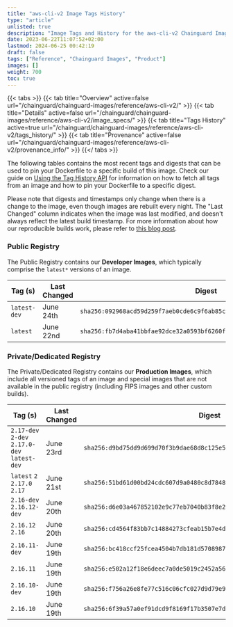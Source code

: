 ```yaml
---
title: "aws-cli-v2 Image Tags History"
type: "article"
unlisted: true
description: "Image Tags and History for the aws-cli-v2 Chainguard Image"
date: 2023-06-22T11:07:52+02:00
lastmod: 2024-06-25 00:42:19
draft: false
tags: ["Reference", "Chainguard Images", "Product"]
images: []
weight: 700
toc: true
---
```


{{< tabs >}}
{{< tab title="Overview" active=false url="/chainguard/chainguard-images/reference/aws-cli-v2/" >}}
{{< tab title="Details" active=false url="/chainguard/chainguard-images/reference/aws-cli-v2/image_specs/" >}}
{{< tab title="Tags History" active=true url="/chainguard/chainguard-images/reference/aws-cli-v2/tags_history/" >}}
{{< tab title="Provenance" active=false url="/chainguard/chainguard-images/reference/aws-cli-v2/provenance_info/" >}}
{{</ tabs >}}

The following tables contains the most recent tags and digests that can be used to pin your Dockerfile to a specific build of this image. Check our guide on [Using the Tag History API](/chainguard/chainguard-images/using-the-tag-history-api/) for information on how to fetch all tags from an image and how to pin your Dockerfile to a specific digest.

Please note that digests and timestamps only change when there is a change to the image, even though images are rebuilt every night. The "Last Changed" column indicates when the image was last modified, and doesn't always reflect the latest build timestamp. For more information about how our reproducible builds work, please refer to [this blog post](https://www.chainguard.dev/unchained/reproducing-chainguards-reproducible-image-builds).

### Public Registry
The Public Registry contains our **Developer Images**, which typically comprise the `latest*` versions of an image.

| Tag (s)       | Last Changed | Digest                                                                    |
|---------------|--------------|---------------------------------------------------------------------------|
|  `latest-dev` | June 24th    | `sha256:092968acd59d259f7aeb0cde6c9f6ab85c038003cdd56312de72c05bb57de7ee` |
|  `latest`     | June 22nd    | `sha256:fb7d4aba41bbfae92dce32a0593bf6260ffd186e397187f5a4b503a255b4ce24` |


### Private/Dedicated Registry
The Private/Dedicated Registry contains our **Production Images**, which include all versioned tags of an image and special images that are not available in the public registry (including FIPS images and other custom builds).

| Tag (s)                                       | Last Changed | Digest                                                                    |
|-----------------------------------------------|--------------|---------------------------------------------------------------------------|
|  `2.17-dev` `2-dev` `2.17.0-dev` `latest-dev` | June 23rd    | `sha256:d9bd75dd9d699d70f3b9dae68d8c125e5348dc88d05ef7ba2e16be0161f0a17c` |
|  `latest` `2` `2.17.0` `2.17`                 | June 21st    | `sha256:51bd61d00bd24cdc607d9a0480c8d78485f50b867aaa600370b53fbfb9bb695f` |
|  `2.16-dev` `2.16.12-dev`                     | June 20th    | `sha256:d6e03a467852102e9c77eb7040b83f8e22adb61037713085489e3bbe4cbc8621` |
|  `2.16.12` `2.16`                             | June 20th    | `sha256:cd4564f83bb7c14884273cfeab15b7e4dec6f760059b62ad362012c8e4026530` |
|  `2.16.11-dev`                                | June 19th    | `sha256:bc418ccf25fcea4504b7db181d5708987d65877e92e7a8364efc9a9a367c92ca` |
|  `2.16.11`                                    | June 19th    | `sha256:e502a12f18e6deec7a0de5019c2452a5660bd7068ef5f2ec743aae3978317908` |
|  `2.16.10-dev`                                | June 19th    | `sha256:f756a26e8fe77c516c06cfc027d9d79e9afa5ec27924b7136fab6151317291f0` |
|  `2.16.10`                                    | June 19th    | `sha256:6f39a57a0ef91dcd9f8169f17b3507e7dc8fb1a542bf117a7d88fa28006345ca` |

